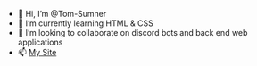 - 👋 Hi, I’m @Tom-Sumner
- 🌱 I’m currently learning HTML & CSS
- 💞️ I’m looking to collaborate on discord bots and back end web applications
- 📫 [My Site](https://tom-sumner.github.io)

<!---
Tom-Sumner/Tom-Sumner is a ✨ special ✨ repository because its `README.md` (this file) appears on your GitHub profile.
You can click the Preview link to take a look at your changes.
--->
